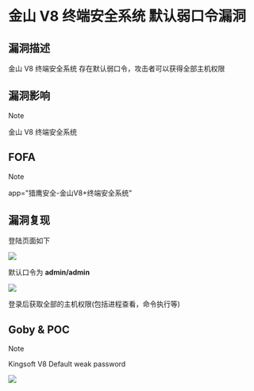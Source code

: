 # 金山 V8 终端安全系统 默认弱口令漏洞

## 漏洞描述

金山 V8 终端安全系统 存在默认弱口令，攻击者可以获得全部主机权限

## 漏洞影响

> [!NOTE]
>
> 金山 V8 终端安全系统 

## FOFA

> [!NOTE]
>
> app="猎鹰安全-金山V8+终端安全系统"

## 漏洞复现

登陆页面如下

![](http://wikioss.peiqi.tech/vuln/js-1.png?x-oss-process=image/auto-orient,1/quality,q_90/watermark,image_c2h1aXlpbi9zdWkucG5nP3gtb3NzLXByb2Nlc3M9aW1hZ2UvcmVzaXplLFBfMTQvYnJpZ2h0LC0zOS9jb250cmFzdCwtNjQ,g_se,t_17,x_1,y_10)

默认口令为 **admin/admin**

![](http://wikioss.peiqi.tech/vuln/js-2.png?x-oss-process=image/auto-orient,1/quality,q_90/watermark,image_c2h1aXlpbi9zdWkucG5nP3gtb3NzLXByb2Nlc3M9aW1hZ2UvcmVzaXplLFBfMTQvYnJpZ2h0LC0zOS9jb250cmFzdCwtNjQ,g_se,t_17,x_1,y_10)

登录后获取全部的主机权限(包括进程查看，命令执行等)

## Goby & POC

> [!NOTE]
>
> Kingsoft V8 Default weak password

![](http://wikioss.peiqi.tech/vuln/js-3.png?x-oss-process=image/auto-orient,1/quality,q_90/watermark,image_c2h1aXlpbi9zdWkucG5nP3gtb3NzLXByb2Nlc3M9aW1hZ2UvcmVzaXplLFBfMTQvYnJpZ2h0LC0zOS9jb250cmFzdCwtNjQ,g_se,t_17,x_1,y_10)